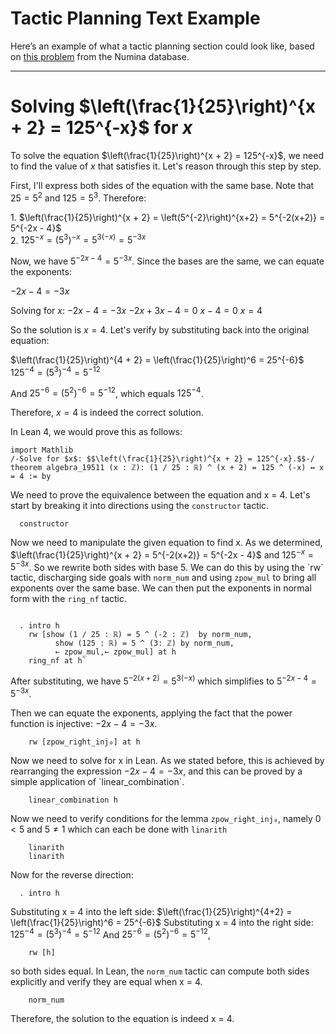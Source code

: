 
# Tactic Planning Text Example

Here’s an example of what a tactic planning section could look like, based on [this problem](https://app.projectnumina.ai/problems/38240e48-779f-5d1c-b0d7-b7bee5098700) from the Numina database.

--------

# Solving $\left(\frac{1}{25}\right)^{x + 2} = 125^{-x}$ for $x$

To solve the equation $\left(\frac{1}{25}\right)^{x + 2} = 125^{-x}$, we need to find the value of $x$ that satisfies it. Let's reason through this step by step.

First, I'll express both sides of the equation with the same base. Note that $25 = 5^2$ and $125 = 5^3$. Therefore:

1\. $\left(\frac{1}{25}\right)^{x + 2} = \left(5^{-2}\right)^{x+2} = 5^{-2(x+2)} = 5^{-2x - 4}$  
2\. $125^{-x} = (5^3)^{-x} = 5^{3(-x)} = 5^{-3x}$

Now, we have $5^{-2x - 4} = 5^{-3x}$. Since the bases are the same, we can equate the exponents:

$-2x - 4 = -3x$

Solving for $x$: $-2x - 4 = -3x$ $-2x + 3x - 4 = 0$ $x - 4 = 0$ $x = 4$

So the solution is $x = 4$. Let's verify by substituting back into the original equation:

$\left(\frac{1}{25}\right)^{4 + 2} = \left(\frac{1}{25}\right)^6 = 25^{-6}$ $125^{-4} = (5^3)^{-4} = 5^{-12}$

And $25^{-6} = (5^2)^{-6} = 5^{-12}$, which equals $125^{-4}$.

Therefore, $x = 4$ is indeed the correct solution.

In Lean 4, we would prove this as follows:

````tactics  
import Mathlib  
/-Solve for $x$: $$\left(\frac{1}{25}\right)^{x + 2} = 125^{-x}.$$-/  
theorem algebra_19511 (x : ℤ): (1 / 25 : ℝ) ^ (x + 2) = 125 ^ (-x) ↔ x = 4 := by  
````

We need to prove the equivalence between the equation and x = 4\. Let's start by breaking it into directions using the `constructor` tactic.

````tactics  
  constructor
````

Now we need to manipulate the given equation to find x. As we determined, $\left(\frac{1}{25}\right)^{x + 2} = 5^{-2(x+2)} = 5^{-2x - 4}$ and $125^{-x} = 5^{-3x}$. So we rewrite both sides with base 5\. We can do this by using the \`rw\` tactic, discharging side goals with `norm_num` and using `zpow_mul` to bring all exponents over the same base. We can then put the exponents in normal form with the `ring_nf` tactic.

````tactics

  . intro h
    rw [show (1 / 25 : ℝ) = 5 ^ (-2 : ℤ)  by norm_num, 
          show (125 : ℝ) = 5 ^ (3: ℤ) by norm_num,
          ← zpow_mul,← zpow_mul] at h  
    ring_nf at h`  
````

After substituting, we have $5^{-2(x+2)} = 5^{3(-x)}$ which simplifies to $5^{-2x-4} = 5^{-3x}$.

Then we can equate the exponents, applying the fact that the power function is injective: $-2x-4 = -3x$.

````tactics  
    rw [zpow_right_inj₀] at h
````

Now we need to solve for x in Lean. As we stated before, this is achieved by rearranging the expression $-2x-4 = -3x$, and this can be proved by a simple application of \`linear\_combination\`.

````tactics  
    linear_combination h
````

Now we need to verify conditions for the lemma `zpow_right_inj₀`, namely $0 < 5$ and $5 \neq 1$ which can each be done with `linarith`

````tactics  
    linarith
    linarith
````

Now for the reverse direction:

````tactics  
  . intro h
````

Substituting x = 4 into the left side: $\left(\frac{1}{25}\right)^{4+2} = \left(\frac{1}{25}\right)^6 = 25^{-6}$ Substituting x = 4 into the right side: $125^{-4} = (5^3)^{-4} = 5^{-12}$ And $25^{-6} = (5^2)^{-6} = 5^{-12}$,

````tactics  
    rw [h]
````

so both sides equal. In Lean, the `norm_num` tactic can compute both sides explicitly and verify they are equal when x = 4.

````tactics  
    norm_num
````

Therefore, the solution to the equation is indeed x = 4.
